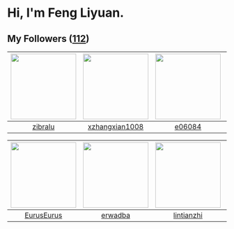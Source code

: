 # Hi, I'm Feng Liyuan.

## My Followers ([112](https://github.com/SunRunAway?tab=followers))

| <img src="https://avatars.githubusercontent.com/u/41463486?v=4" width="150" height="150" /> | <img src="https://avatars.githubusercontent.com/u/15918072?v=4" width="150" height="150" /> | <img src="https://avatars.githubusercontent.com/u/24450527?v=4" width="150" height="150" /> | <img src="https://avatars.githubusercontent.com/u/41809508?v=4" width="150" height="150" /> |
| :-----------------------------------------------------------------------------------------: | :-----------------------------------------------------------------------------------------: | :-----------------------------------------------------------------------------------------: | :-----------------------------------------------------------------------------------------: |
|                            [zibralu](https://github.com/zibralu)                            |                     [xzhangxian1008](https://github.com/xzhangxian1008)                     |                             [e06084](https://github.com/e06084)                             |                        [Reminiscent](https://github.com/Reminiscent)                        |

| <img src="https://avatars.githubusercontent.com/u/14977542?v=4" width="150" height="150" /> | <img src="https://avatars.githubusercontent.com/u/43768654?v=4" width="150" height="150" /> | <img src="https://avatars.githubusercontent.com/u/1457382?v=4" width="150" height="150" /> | <img src="https://avatars.githubusercontent.com/u/14808551?v=4" width="150" height="150" /> |
| :-----------------------------------------------------------------------------------------: | :-----------------------------------------------------------------------------------------: | :----------------------------------------------------------------------------------------: | :-----------------------------------------------------------------------------------------: |
|                         [EurusEurus](https://github.com/EurusEurus)                         |                            [erwadba](https://github.com/erwadba)                            |                         [lintianzhi](https://github.com/lintianzhi)                        |                            [Lisprez](https://github.com/Lisprez)                            |